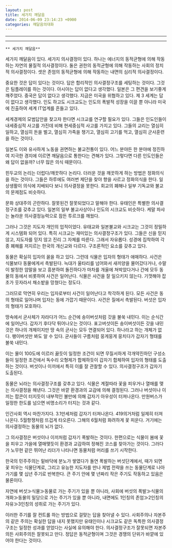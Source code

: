 ```yaml
---
layout: post
title: 세가지 깨달음
date: 2014-06-09 23:14:23 +0900
categories: 깨달음의대화
---
```


**** 

****

  
    ** 세가지 깨달음** 

  


세가지 깨달음이 있다. 세가지 의사결정이 있다. 하나는 에너지의 동적균형에 의해 작동하는 자연의 물질적 의사결정이다. 둘은 권한의 동적균형에 의해 작동하는 사회의 정치적 의사결정이다. 셋은 존엄의 동적균형에 의해 작동하는 내면의 심리적 의사결정이다. 

  


중요한 것은 답이 있다는 것이다. 답은 합리적인 의사결정구조를 세팅하는 것이다. 그것은 팀플레이를 하는 것이다. 아시아는 답이 없다고 생각했다. 일본은 그 편견을 보기좋게 깨주었다. 중국은 답이 없다고 생각했다. 지금은 미국을 위협하고 있다. 제 3 세계는 답이 없다고 생각했다. 인도 하고도 시크교도는 인도의 폭발적 성장을 이끌 뿐 아니라 미국에 진출하여 세계 IT업계를 흔들고 있다. 

  


세계경제의 모범답안을 찾고자 한다면 시크교를 연구할 필요가 있다. 그들은 인도인들이 내세중심적 사고를 가진데 비해 현세중심적 사고를 가지고 있다. 그들의 교리는 열심히 일하고, 열심히 돈을 벌고, 열심히 가족을 챙기고, 열심히 고기를 먹고, 열심히 군사훈련을 하는 것이다. 

  


일본도 이와 유사하게 노동을 권면하는 불교전통이 있다. 어느 분야든 한 분야에 정진하여 지극한 경지에 이르면 깨달음으로 통한다는 견해가 있다. 그렇다면 다른 인도인들은 왜 답이 없을까? 너무 많은 의식 때문이다. 

  


힌두교의 논리는 더럽다/깨끗하다 논리다. 더러운 것을 깨끗하게 하는 방법은 정화의식을 하는 것이다. 그들은 하루에도 여러번 제단을 찾야 향을 사르고 정화의식을 한다. 일상생활이 의식에 지배되다 보니 의사결정을 못한다. 회교의 폐해나 일부 기독교와 불교의 문제점도 비슷하다. 

  


문화 상대주의 곤란하다. 잘못된건 잘못되었다고 말해야 한다. 유태인은 특별한 의사결정구조를 갖추고 있다. 일본의 일부 불교사상이나 인도의 시크교도 비슷하다. 케말 파샤는 놀라운 의사결정능력으로 잠든 투르크를 깨웠다. 

  


그러나 그것은 지도자 개인의 업적이었다. 유태교와 일본불교와 시크교는 그것이 정밀하게 시스템화 되어 있다. 특히 시크교는 재미있는 의사결정구조가 있다. 그들은 신을 믿지 않고, 지도자를 믿지 않고 진리 그 자체를 따른다. 그래서 자유롭다. 성경에 집착하여 각종 폐해를 저지르는 한국의 개신교와 다르다. 구조론적인 요소를 갖추고 있다. 

  


동물은 확실히 입자의 꼴을 하고 있다. 그런데 식물은 입자의 형태가 애매하다. 사건은 식물보다 동물에게서 촉발된다. 늑대가 울타리를 넘어와서 새끼양을 물어갔다거나, 수말이 발정한 암말을 보고 흥분하여 돌진하다가 마차를 개울에 쳐박았다거나 간에 모두 동물의 동에서 비롯하여 사건은 일어난다. 식물은 사건을 잘 일으키지 않는다. 기껏해야 잡초가 웃자라서 채소밭을 망쳤다는 정도다. 

  


그러므로 막연히 우리는 입자로부터 사건이 일어난다고 착각하게 된다. 모든 사건은 동의 형태로 일어나며 입자는 동에 가깝기 때문이다. 사건은 질에서 촉발된다. 버섯은 입자의 형태가 모호하다. 

  


땅속에서 균사체가 자라다가 어느 순간에 송이버섯처럼 갓을 불쑥 내민다. 이는 순식간에 일어난다. 갑자기 후다닥 튀어나오는 것이다. 표고버섯이든 송이버섯이든 갓을 내민 것은 하나의 개체이지만 땅 속의 균사는 모두 연결되어 있다. 하나라고 하는 개체가 없다. 팽이버섯만 봐도 알 수 있다. 균사들이 구름처럼 뭉게뭉게 뭉치다가 갑자기 형태를 불쑥 내민다.

  


이는 물이 100도에 이르러 끓듯이 일정한 조건이 되면 무질서하게 각개약진하던 구성소들이 일정한 조건에서 독수리 오형제가 합체하듯이 갑자기 합체하여 입자의 형태를 도출하는 것이다. 버섯이나 이끼에서 특히 이를 잘 관찰할 수 있다. 의사결정구조가 갑자기 도출된다. 

  


동물은 뇌라는 의사결정구조를 갖추고 있다. 식물은 계절따라 꽃을 피우거나 열매를 맺는 의사결정을 해낸다. 그것은 바깥 환경과의 교감에 의해 결정된다. 그러나 버섯이나 이끼는 팝콘이 터지듯이 내부적인 불만에 의해 갑자기 아우성이 터져나온다. 만원버스가 일정한 한도를 넘으면 비명소리가 터지는 것과 같다. 

  


인간사회 역시 마찬가지다. 3.1만세처럼 갑자기 터져나온다. 419의거처럼 일제히 터져나온다. 5월항쟁처럼 뜨겁게 타오른다. 그해의 6월처럼 화려하게 꽃 피운다. 거기에는 의사결정하는 동물의 뇌가 없다. 

  


그 의사결정은 버섯이나 이끼처럼 갑자기 폭발하는 것이다. 한편으로는 식물이 봄에 꽃을 피우고 가을에 열매맺듯이 환경과 교감하여 정해진 코스를 찾아가는 것이다. 그러다가 노무현 같은 뛰어난 리더가 나타나면 동물처럼 머리를 쓰기 시작한다. 

  


한국의 민주주의는 밑바닥에 분노가 쌓였다가 돌연 폭발하는 버섯단계에서, 때가 되면 꽃 피우는 식물단계로, 그리고 유능한 지도자를 만나 제법 전략을 쓰는 동물단계로 나아가기를 몇 십년 주기로 반복한다. 큰 주기 안에 몇 년짜리 작은 주기도 작동하고 있음은 물론이다.

  


자연에 버섯≫식물≫동물로 가는 주기가 있을 뿐 아니라, 사회에 버섯의 폭발≫식물의 개화≫동물의 밀당으로 가는 주기가 있을 뿐 아니라, 내면에도 1인칭의 존엄≫2인칭의 자유≫3인칭의 성취로 가는 주기가 있다. 

  


이러한 주기를 잘 컨트롤 하는 방법으로 걸맞는 답을 찾아낼 수 있다. 사회주의나 자본주의 같은 주의는 확실한 답을 내지 못했지만 유태인이나 시크교도 같은 독특한 의사결정구조는 일정한 성과를 얻었다는 사실에 유의해야 한다. 의사결정구조가 잘못되면 자본주의든 사회주의든 잘못되고 만다. 정답은 동적균형이며 그것은 경쟁의 단위가 바깥에 있어야 한다는 것이다.